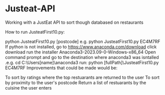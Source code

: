 # Justeat-API
Working with a JustEat API to sort though databased on restaurants 

How to run JusteatFirst10.py:

python JusteatFirst10.py [postcode]
e.g. python JusteatFirst10.py EC4M7RF
If python is not installed, go to https://www.anaconda.com/download
click download
run the installer Anaconda3-2023.09-0-Windows-x86_64
Open command prompt and go to the destination where anaconda3 was isntalled .e.g. cd C:\Users[name]\anaconda3
run: python [fullPath]\JusteatFirst10.py EC4M7RF
Improvements that could be made would be:

To sort by ratings where the top restuarants are returned to the user
To sort by proximity to the user's postcode
Return a list of restuarants by the cuisine the user enters

